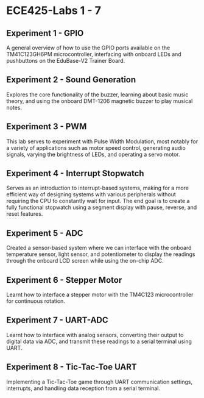 # ECE425-Labs 1 - 7

## Experiment 1 - GPIO

A general overview of how to use the GPIO ports available on the TM41C123GH6PM microcontroller, interfacing with onboard LEDs and pushbuttons on the EduBase-V2 Trainer Board.

## Experiment 2 - Sound Generation

Explores the core functionality of the buzzer, learning about basic music theory, and using the onboard DMT-1206 magnetic buzzer to play musical notes.

## Experiment 3 - PWM

This lab serves to experiment with Pulse Width Modulation, most notably for a variety of applications such as motor speed control, generating audio signals, varying the brightness of LEDs, and operating a servo motor.

## Experiment 4 - Interrupt Stopwatch

Serves as an introduction to interrupt-based systems, making for a more efficient way of designing systems with various peripherals without requiring the CPU to constantly wait for input. The end goal is to create a fully functional stopwatch using a segment display with pause, reverse, and reset features.

## Experiment 5 - ADC

Created a sensor-based system where we can interface with the onboard temperature sensor, light sensor, and potentiometer to display the readings through the onboard LCD screen while using the on-chip ADC.

## Experiment 6 - Stepper Motor

Learnt how to interface a stepper motor with the TM4C123 microcontroller for continuous rotation.

## Experiment 7 - UART-ADC

Learnt how to interface with analog sensors, converting their output to digital data via ADC, and transmit these readings to a serial terminal using UART.

## Experiment 8 - Tic-Tac-Toe UART

Implementing a Tic-Tac-Toe game through UART communication settings, interrupts, and handling data reception from a serial terminal.
